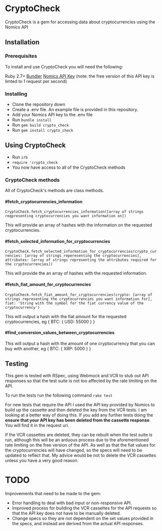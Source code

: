 # CryptoCheck

CryptoCheck is a gem for accessing data about cryptocurrencies using the Nomics API

## Installation

### Prerequisites

To install and use CryptoCheck you will need the following:

Ruby 2.7+
[Bundler](https://github.com/rubygems/bundler)
[Nomics API Key](https://p.nomics.com/cryptocurrency-bitcoin-api) (note: the free version of this API key is limted to 1 request per second)

### Installing

- Clone the repository down
- Create a .env file. An example file is provided in this repository.
- Add your Nomics API key to the .env file
- Run ```bundle install```
- Run ```gem build crypto_check```
- Run ```gem install crypto_check```

## Using CryptoCheck

- Run ```irb```
- ```require 'crypto_check```
- You now have access to all of the CryptoCheck methods

### CryptoCheck methods

All of CryptoCheck's methods are class methods.

#### #fetch_cryptocurrencies_information

```CryptoCheck.fetch_cryptocurrencies_information([array of strings reqpresenting cryptocurrencies you want information on])```

This will provide an array of hashes with the information on the requested cryptocurrencies.

#### #fetch_selected_information_for_cryptocurrencies

```CryptoCheck.fetch_selected_information_for_cryptocurrencies(crypto_currencies: [array of strings reperesenting the cryptocurrencies], attributes: [array of strings representing the attributes required for the cryptocurrencies])```

This will provide the an array of hashes with the requested information.

#### #fetch_fiat_amount_for_cryptocurrencies

```CryptoCheck.fetch_fiat_amount_for_cryptocurrencies(crypto: [array of strings representing the cryptocurrencies you want information for], fiat: 'String with the symbol for the fiat currency value of the cryptocurrency')```

This will output a hash with the fiat amount for the requested cryptocurrencies, eg { BTC: { USD: 55000 } }

#### #find_conversion_values_between_cryptocurrencies

This will output a hash with the amount of one cryptocurrency that you can buy with another, eg { BTC: { XRP: 5000 } }

## Testing

This gem is tested with RSpec, using Webmock and VCR to stub out API responses so that the test suite is not too affected by the rate limiting on the API.

To run the tests run the following command ```rake test```

For new tests that require the API I used the API key provided by Nomics to build up the cassette and then deleted the key from the VCR tests. I am looking at a better way of doing this. If you add any further tests doing the **ensure that your API key has been deleted from the cassette response**. You will find it in the request uri.

If the VCR cassettes are deleted, they can be rebuilt when the test suite is run, although this will be an arduous process due to the aforementioned rate limiting on the free version of the API. As well as that the fiat values for the cryptocurrencies will have changed, so the specs will need to be updated to reflect that. My advice would be not to delete the VCR cassettes unless you have a very good reason.

# TODO

Improvements that need to be made to the gem:

- Error handling to deal with bad input or non-responsive API.
- Improved process for building the VCR cassettes for the API requests so that the API key does not have to be manually deleted.
- Change specs so they are not dependent on the set values provided in the specs, and instead are derived from the actual API responses.
